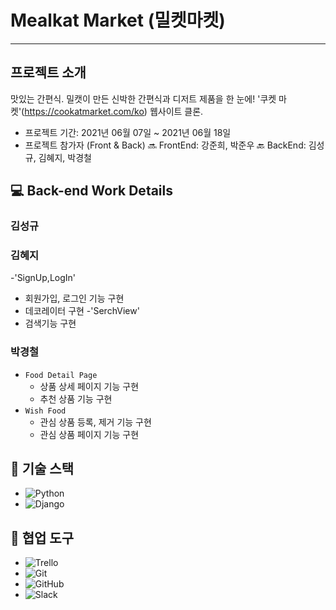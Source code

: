 # Mealkat Market (밀켓마켓)
---
##  프로젝트 소개
맛있는 간편식. 밀캣이 만든 신박한 간편식과 디저트 제품을 한 눈에!
'쿠켓 마켓'(https://cookatmarket.com/ko) 웹사이트 클론.

- 프로젝트 기간: 2021년 06월 07일 ~ 2021년 06월 18일
- 프로젝트 참가자 (Front & Back)
🔜 FrontEnd: 강준희, 박준우
🔙 BackEnd: 김성규, 김혜지, 박경철

## 💻 Back-end Work Details
### 김성규

### 김혜지
-'SignUp,LogIn'
  - 회원가입, 로그인 기능 구현
  - 데코레이터 구현
-'SerchView'
  - 검색기능 구현
### 박경철
- `Food Detail Page`
    - 상품 상세 페이지 기능 구현
    - 추천 상품 기능 구현
- `Wish Food`
    - 관심 상품 등록, 제거 기능 구현
    - 관심 상품 페이지 기능 구현


## 🔧 기술 스택
- ![Python](https://img.shields.io/badge/Python-14354C?style=for-the-badge&logo=python&logoColor=white)
- ![Django](https://img.shields.io/badge/Django-092E20?style=for-the-badge&logo=django&logoColor=white)


## 🔧 협업 도구
- <img alt="Trello" src="https://img.shields.io/badge/Trello-%23026AA7.svg?&style=for-the-badge&logo=Trello&logoColor=white"/>
- <img alt="Git" src="https://img.shields.io/badge/git-%23F05033.svg?&style=for-the-badge&logo=git&logoColor=white"/>
- <img alt="GitHub" src="https://img.shields.io/badge/github-%23121011.svg?&style=for-the-badge&logo=github&logoColor=white"/>
- <img alt="Slack" src="https://img.shields.io/badge/Slack-4A154B?style=for-the-badge&logo=slack&logoColor=white" />
